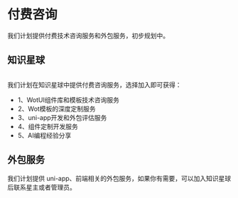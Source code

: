 # 付费咨询

我们计划提供付费技术咨询服务和外包服务，初步规划中。

## 知识星球

<img style="max-width: 300px; height: auto;" :src="zsxq" />

我们计划在知识星球中提供付费咨询服务，选择加入即可获得：
- 1、WotUI组件库和模板技术咨询服务
- 2、Wot模板的深度定制服务
- 3、uni-app开发和外包评估服务
- 4、组件定制开发服务
- 5、AI编程经验分享



<script>
import zsxq from '/zsxq.png'

export default {
  data () {
    return {
      zsxq,
    }
  }
}
</script>

## 外包服务

我们计划提供 uni-app、前端相关的外包服务，如果你有需要，可以加入知识星球后联系星主或者管理员。